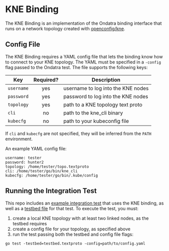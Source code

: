 # KNE Binding

The KNE Binding is an implementation of the Ondatra binding interface that runs
on a network topology created with [openconfig/kne](https://github.com/openconfig/kne).

## Config File

The KNE Binding requires a YAML config file that lets the binding know how to
connect to your KNE topology. The YAML must be specified in a `-config` flag
passed to the Ondatra test. The file supports the following keys:

Key        | Required? | Description
---------- | :-------: | ----------------------------------
`username` | yes       | username to log into the KNE nodes
`password` | yes       | password to log into the KNE nodes
`topology` | yes       | path to a KNE topology text proto
`cli`      | no        | path to the kne_cli binary
`kubecfg`  | no        | path to your kubeconfig file

If `cli` and `kubecfg` are not specified, they will be inferred from the `PATH`
environment.

An example YAML config file:

```
username: tester
password: hunter2
topology: /home/tester/topo.textproto
cli: /home/tester/go/bin/kne_cli
kubecfg: /home/tester/go/bin/.kube/config
```

## Running the Integration Test

This repo includes an
[example integration test](integration/integration_test.go) that uses the KNE
binding, as well as a [testbed file](integration/testbed.textproto) for that
test. To execute the test, you must:

1.  create a local KNE topology with at least two linked nodes, as the testbed
    requires
1.  create a config file for your topology, as specified above
1.  run the test passing both the testbed and config file flags:

```
go test -testbed=testbed.textproto -config=path/to/config.yaml
```
